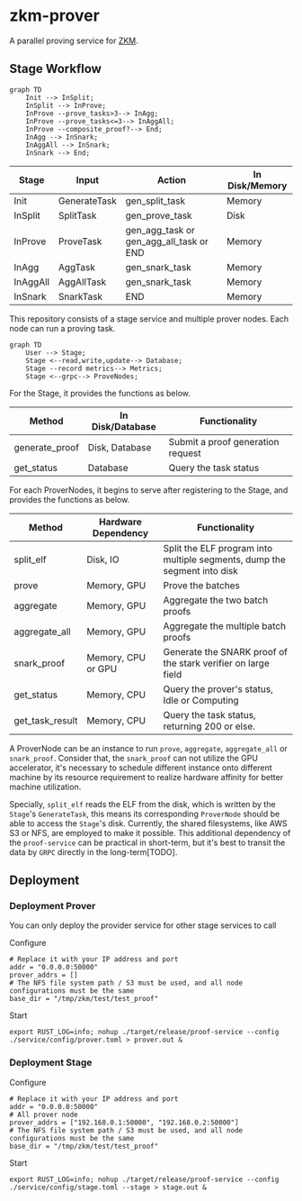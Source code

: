 # zkm-prover
A parallel proving service for [ZKM](https://github.com/zkMIPS/zkm).

## Stage Workflow

```mermaid
graph TD
    Init --> InSplit;
    InSplit --> InProve;
    InProve --prove_tasks>3--> InAgg;
    InProve --prove_tasks<=3--> InAggAll;
    InProve --composite_proof?--> End;
    InAgg --> InSnark;
    InAggAll --> InSnark;
    InSnark --> End;
```


| Stage    | Input        | Action                                  | In Disk/Memory |
|----------|--------------|-----------------------------------------|----------------|
| Init     | GenerateTask | gen_split_task                          | Memory         |
| InSplit  | SplitTask    | gen_prove_task                          | Disk           |
| InProve  | ProveTask    | gen_agg_task or gen_agg_all_task or END | Memory         |
| InAgg    | AggTask      | gen_snark_task                          | Memory         |
| InAggAll | AggAllTask   | gen_snark_task                          | Memory         |
| InSnark  | SnarkTask    | END                                     | Memory         |


This repository consists of a stage service and multiple prover nodes. Each node can run a proving task. 

```mermaid
graph TD
    User --> Stage;
    Stage <--read,write,update--> Database;
    Stage --record metrics--> Metrics;
    Stage <--grpc--> ProveNodes; 
```

For the Stage, it provides the functions as below.

| Method         | In Disk/Database | Functionality                     |
|----------------|------------------|-----------------------------------|
| generate_proof | Disk, Database   | Submit a proof generation request |  
| get_status     | Database        | Query the task status            | 

For each ProverNodes, it begins to serve after registering to the Stage, and provides the functions as below.

| Method          | Hardware Dependency | Functionality                                                            |
|-----------------|---------------------|--------------------------------------------------------------------------|
| split_elf       | Disk, IO            | Split the ELF program into multiple segments, dump the segment into disk |  
| prove           | Memory, GPU         | Prove the batches                                                        |
| aggregate       | Memory, GPU         | Aggregate the two batch proofs                                           |
| aggregate_all   | Memory, GPU         | Aggregate the multiple batch proofs                                      |
| snark_proof     | Memory, CPU or GPU  | Generate the SNARK proof of the stark verifier on large field            |
| get_status      | Memory, CPU         | Query the prover's status, Idle or Computing                             | 
| get_task_result | Memory, CPU         | Query the task status, returning 200 or else.                            | 

A ProverNode can be an instance to run `prove`, `aggregate`, `aggregate_all` or `snark_proof`. Consider that, the `snark_proof` can not utilize the GPU accelerator,
it's necessary to schedule different instance onto different machine by its resource requirement to realize hardware affinity for better machine utilization.

Specially, `split_elf` reads the ELF from the disk, which is written by the `Stage`'s `GenerateTask`, this means its corresponding `ProverNode` should be able to access the `Stage`'s disk. Currently, the shared filesystems, like AWS S3 or NFS, are employed to make it possible. 
This additional dependency of the `proof-service` can be practical in short-term, but it's best to transit the data by `GRPC` directly in the long-term[TODO]. 

## Deployment

### Deployment Prover

You can only deploy the provider service for other stage services to call

Configure
```
# Replace it with your IP address and port
addr = "0.0.0.0:50000"
prover_addrs = []
# The NFS file system path / S3 must be used, and all node configurations must be the same
base_dir = "/tmp/zkm/test/test_proof"
```

Start
```
export RUST_LOG=info; nohup ./target/release/proof-service --config ./service/config/prover.toml > prover.out &
```

### Deployment Stage

Configure
```
# Replace it with your IP address and port
addr = "0.0.0.0:50000"
# All prover node 
prover_addrs = ["192.168.0.1:50000", "192.168.0.2:50000"]
# The NFS file system path / S3 must be used, and all node configurations must be the same
base_dir = "/tmp/zkm/test/test_proof"
```

Start
```
export RUST_LOG=info; nohup ./target/release/proof-service --config ./service/config/stage.toml --stage > stage.out &
```
